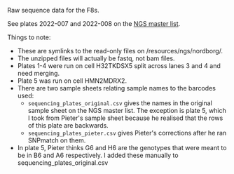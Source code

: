 Raw sequence data for the F8s.

See plates 2022-007 and 2022-008 on the [NGS master list](https://docs.google.com/spreadsheets/d/1XjO8zabj-1vlu-ex37MRnsnXB_c1U3_k-uXoeKaeGn0/edit#gid=1327165230).

Things to note:
- These are symlinks to the read-only files on /resources/ngs/nordborg/.
- The unzipped files will actually be fastq, not bam files.
- Plates 1-4 were run on cell H32TKDSX5 split across lanes 3 and 4 and need merging.
- Plate 5 was run on cell HMN2MDRX2.
- There are two sample sheets relating sample names to the barcodes used:
    - `sequencing_plates_original.csv` gives the names in the original sample
        sheet on the NGS master list. The exception is plate 5, which I took from
        Pieter's sample sheet because he realised that the rows of this plate
        are backwards.
    - `sequencing_plates_pieter.csv` gives Pieter's corrections after he ran SNPmatch on them.
- In plate 5, Pieter thinks G6 and H6 are the genotypes that were meant to be in
    B6 and A6 respectively. I added these manually to sequencing_plates_original.csv